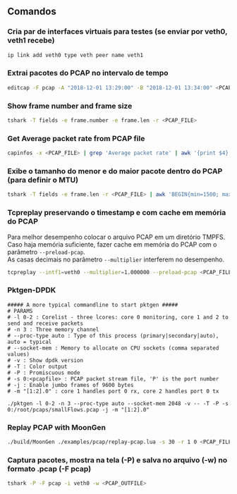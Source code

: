 ## Comandos

### Cria par de interfaces virtuais para testes (se enviar por veth0, veth1 recebe)
```bash
ip link add veth0 type veth peer name veth1
```

### Extrai pacotes do PCAP no intervalo de tempo
```bash
editcap -F pcap -A "2018-12-01 13:29:00" -B "2018-12-01 13:34:00" <PCAP_INFILE> <PCAP_OUTFILE>
```

### Show frame number and frame size
```bash
tshark -T fields -e frame.number -e frame.len -r <PCAP_FILE>
```

###  Get Average packet rate from PCAP file
```bash
capinfos -x <PCAP_FILE> | grep 'Average packet rate' | awk '{print $4}' | tr -d ',.'
```

### Exibe o tamanho do menor e do maior pacote dentro do PCAP (para definir o MTU)
```bash
tshark -T fields -e frame.len -r <PCAP_FILE> | awk 'BEGIN{min=1500; max=0}{if ($1<0+min) min=$1; else if($1>0+max) max=$1} END{print "Min packet: "min; print "Max packet: "max}'
```

### Tcpreplay preservando o timestamp e com cache em memória do PCAP
Para melhor desempenho colocar o arquivo PCAP em um diretório TMPFS.  
Caso haja memória suficiente, fazer cache em memória do PCAP com o parâmetro `--preload-pcap`.  
As casas decimais no parâmetro `--multiplier` interferem no desempenho.
```bash
tcpreplay --intf1=veth0 --multiplier=1.000000 --preload-pcap <PCAP_FILE>
```

### Pktgen-DPDK
```
##### A more typical commandline to start pktgen #####
# PARAMS
# -l 0-2 : Corelist - three lcores: core 0 monitoring, core 1 and 2 to send and receive packets
# -n 3 : Three memory channel
# --proc-type auto : Type of this process (primary|secondary|auto), auto = typical
# --socket-mem : Memory to allocate on CPU sockets (comma separated values)
# -v : Show dpdk version
# -T : Color output
# -P : Promiscuous mode
# -s 0:<pcapfile> : PCAP packet stream file, 'P' is the port number
# -j : Enable jumbo frames of 9600 bytes
# -m "[1:2].0" : core 1 handles port 0 rx, core 2 handles port 0 tx

./pktgen -l 0-2 -n 3 --proc-type auto --socket-mem 2048 -v -- -T -P -s 0:/root/pcaps/smallFlows.pcap -j -m "[1:2].0"
```

### Replay PCAP with MoonGen
```bash
./build/MoonGen ./examples/pcap/replay-pcap.lua -s 30 -r 1 0 <PCAP_FILE>
```

### Captura pacotes, mostra na tela (-P) e salva no arquivo (-w) no formato .pcap (-F pcap)
```bash
tshark -P -F pcap -i veth0 -w <PCAP_OUTFILE>
```

